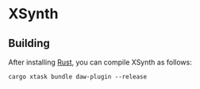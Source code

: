 # XSynth

## Building

After installing [Rust](https://rustup.rs/), you can compile XSynth as follows:

```shell
cargo xtask bundle daw-plugin --release
```

